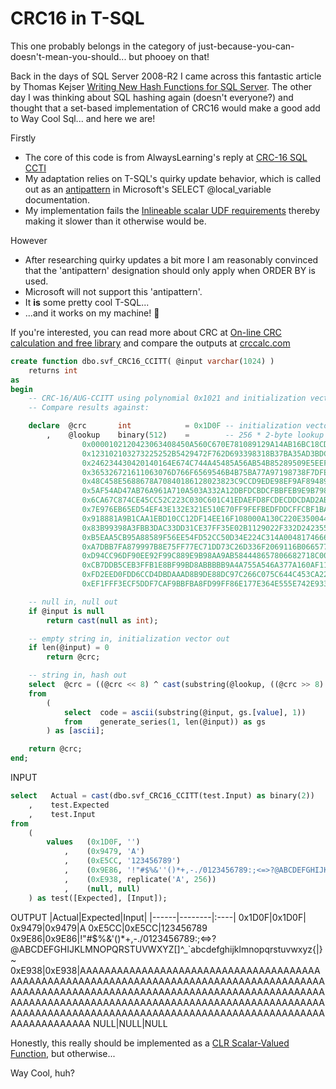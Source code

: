 # CRC16 in T-SQL

This one probably belongs in the category of just-because-you-can-doesn't-mean-you-should... but phooey on that!

Back in the days of SQL Server 2008-R2 I came across this fantastic article by Thomas Kejser [Writing New Hash Functions for SQL Server](https://techcommunity.microsoft.com/t5/sql-server-blog/writing-new-hash-functions-for-sql-server/ba-p/305123).
The other day I was thinking about SQL hashing again (doesn't everyone?) and thought that a set-based implementation of CRC16 would make a good add to Way Cool Sql... and here we are!

Firstly
* The core of this code is from AlwaysLearning's reply at [CRC-16 SQL CCTI](https://stackoverflow.com/questions/75839677/crc-16-sql-ccti)
* My adaptation relies on T-SQL's quirky update behavior, which is called out as an [antipattern](https://learn.microsoft.com/en-us/sql/t-sql/language-elements/select-local-variable-transact-sql?view=sql-server-ver16#c-antipattern-use-of-recursive-variable-assignment) in Microsoft's SELECT @local_variable documentation.
* My implementation fails the [Inlineable scalar UDF requirements](https://learn.microsoft.com/en-us/sql/relational-databases/user-defined-functions/scalar-udf-inlining?view=sql-server-ver16#requirements) thereby making it slower than it otherwise would be.

However
* After researching quirky updates a bit more I am reasonably convinced that the 'antipattern' designation should only apply when ORDER BY is used.
* Microsoft will not support this 'antipattern'.
* It **is** some pretty cool T-SQL...
* ...and it works on my machine! :zany_face:

If you're interested, you can read more about CRC at [On-line CRC calculation and free library](https://www.lammertbies.nl/comm/info/crc-calculation) and compare the outputs at [crccalc.com](https://crccalc.com/)

```sql
create function dbo.svf_CRC16_CCITT( @input varchar(1024) )
	returns int
as
begin
	-- CRC-16/AUG-CCITT using polynomial 0x1021 and initialization vector 0x1D0F
	-- Compare results against: 

    declare  @crc       int            = 0x1D0F -- initialization vector 
        ,    @lookup    binary(512)    =        -- 256 * 2-byte lookup values = 512 bytes
				0x0000102120423063408450A560C670E781089129A14AB16BC18CD1ADE1CEF1EF +
				0x123102103273225252B5429472F762D693398318B37BA35AD3BDC39CF3FFE3DE +
				0x246234430420140164E674C744A45485A56AB54B85289509E5EEF5CFC5ACD58D +
				0x365326721611063076D766F6569546B4B75BA77A97198738F7DFE7FED79DC7BC +
				0x48C458E5688678A70840186128023823C9CCD9EDE98EF9AF89489969A90AB92B +
				0x5AF54AD47AB76A961A710A503A332A12DBFDCBDCFBBFEB9E9B798B58BB3BAB1A +
				0x6CA67C874CE45CC52C223C030C601C41EDAEFD8FCDECDDCDAD2ABD0B8D689D49 +
				0x7E976EB65ED54EF43E132E321E510E70FF9FEFBEDFDDCFFCBF1BAF3A9F598F78 +
				0x918881A9B1CAA1EBD10CC12DF14EE16F108000A130C220E35004402570466067 +
				0x83B99398A3FBB3DAC33DD31CE37FF35E02B1129022F332D24235521462777256 +
				0xB5EAA5CB95A88589F56EE54FD52CC50D34E224C314A004817466644754244405 +
				0xA7DBB7FA879997B8E75FF77EC71DD73C26D336F2069116B06657767646155634 +
				0xD94CC96DF90EE92F99C889E9B98AA9AB584448657806682718C008E1388228A3 +
				0xCB7DDB5CEB3FFB1E8BF99BD8ABBBBB9A4A755A546A377A160AF11AD02AB33A92 +
				0xFD2EED0FDD6CCD4DBDAAAD8B9DE88DC97C266C075C644C453CA22C831CE00CC1 +
				0xEF1FFF3ECF5DDF7CAF9BBFBA8FD99FF86E177E364E555E742E933EB20ED11EF0;

    -- null in, null out
    if @input is null
        return cast(null as int);

    -- empty string in, initialization vector out
    if len(@input) = 0
        return @crc;

    -- string in, hash out
    select  @crc = ((@crc << 8) ^ cast(substring(@lookup, ((@crc >> 8) ^ [ascii].code) * 2 + 1, 2) as int)) & 0xFFFF
    from
        ( 
            select  code = ascii(substring(@input, gs.[value], 1))
            from    generate_series(1, len(@input)) as gs
        ) as [ascii];

    return @crc;
end;
```

INPUT
```sql
select   Actual = cast(dbo.svf_CRC16_CCITT(test.Input) as binary(2))
    ,    test.Expected
    ,    test.Input
from
    (
        values   (0x1D0F, '')
            ,    (0x9479, 'A')
            ,    (0xE5CC, '123456789')
            ,    (0x9E86, '!"#$%&''()*+,-./0123456789:;<=>?@ABCDEFGHIJKLMNOPQRSTUVWXYZ[]^_`abcdefghijklmnopqrstuvwxyz{|}~')
            ,    (0xE938, replicate('A', 256))
            ,    (null, null)
    ) as test([Expected], [Input]);
```

OUTPUT
|Actual|Expected|Input|
|------|--------|:----|
0x1D0F|0x1D0F|	
0x9479|0x9479|A
0xE5CC|0xE5CC|123456789
0x9E86|0x9E86|!"#$%&'()*+,-./0123456789:;<=>?@ABCDEFGHIJKLMNOPQRSTUVWXYZ[]^_`abcdefghijklmnopqrstuvwxyz{|}~
0xE938|0xE938|AAAAAAAAAAAAAAAAAAAAAAAAAAAAAAAAAAAAAAAAAAAAAAAAAAAAAAAAAAAAAAAAAAAAAAAAAAAAAAAAAAAAAAAAAAAAAAAAAAAAAAAAAAAAAAAAAAAAAAAAAAAAAAAAAAAAAAAAAAAAAAAAAAAAAAAAAAAAAAAAAAAAAAAAAAAAAAAAAAAAAAAAAAAAAAAAAAAAAAAAAAAAAAAAAAAAAAAAAAAAAAAAAAAAAAAAAAAAAAAAAAAAAAAAAAAAAAAA
NULL|NULL|NULL

Honestly, this really should be implemented as a [CLR Scalar-Valued Function](https://learn.microsoft.com/en-us/sql/relational-databases/clr-integration-database-objects-user-defined-functions/clr-scalar-valued-functions?view=sql-server-ver16), but otherwise...

Way Cool, huh?
